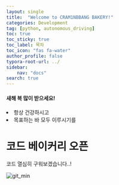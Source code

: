 ```yaml
---
layout: single
title:  "Welcome to CRAM1NBBANG BAKERY!"
categories: Development
tag: [python, autonomous_driving]
toc: true
toc_sticky: true
toc_label: 목차
toc_icon: "fas fa-water"
author_profile: false
typora-root-url: ../
sidebar:
    nav: "docs"
search: true
---
```


<div class ="notice">
<h4> 새해 복 많이 받으세요!</h4>
<u1>
    <li> 항상 건강하시고</li>
    <li> 목표하는 바 모두 이루시기를 </li>
</u1>
</div>

<!-- [CREAMSOOO](https://google.com){: .btn .btn--danger} -->



# 코드 베이커리 오픈
코드 열심히 구워보겠습니다..!

<!-- ```python
import random

secret_number = random.randint(1, 100)

while True:
    guess = int(input("Guess the number between 1 and 100: "))

    if guess == secret_number:
        print("Congratulations! You guessed the number!")
        break
    elif guess < secret_number:
        print("Too low! Try again.")
    else:
        print("Too high! Try again.")
``` -->


![git_min](/images/2025-01-30-first/git_min.jpg)
